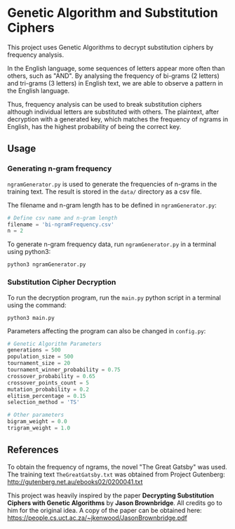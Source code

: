 # Genetic Algorithm and Substitution Ciphers

This project uses Genetic Algorithms to decrypt substitution ciphers by frequency analysis.

In the English language, some sequences of letters appear more often than others, such as "AND". By analysing the frequency of bi-grams (2 letters) and tri-grams (3 letters) in English text, we are able to observe a pattern in the English language. 

Thus, frequency analysis can be used to break substitution ciphers although individual letters are substituted with others. The plaintext, after decryption with a generated key, which matches the frequency of ngrams in English, has the highest probability of being the correct key.

## Usage

### Generating n-gram frequency
`ngramGenerator.py` is used to generate the frequencies of n-grams in the training text. The result is stored in the `data/` directory as a csv file.

The filename and n-gram length has to be defined in `ngramGenerator.py`:  
```python
# Define csv name and n-gram length
filename = 'bi-ngramFrequency.csv'
n = 2
```

To generate n-gram frequency data, run `ngramGenerator.py` in a terminal using python3:
```
python3 ngramGenerator.py
```

### Substitution Cipher Decryption 
To run the decryption program, run the `main.py` python script in a terminal using the command:
```
python3 main.py
```

Parameters affecting the program can also be changed in `config.py`:
```python
# Genetic Algorithm Parameters
generations = 500
population_size = 500
tournament_size = 20
tournament_winner_probability = 0.75
crossover_probability = 0.65
crossover_points_count = 5
mutation_probability = 0.2
elitism_percentage = 0.15
selection_method = 'TS'

# Other parameters
bigram_weight = 0.0
trigram_weight = 1.0
```

## References

To obtain the frequency of ngrams, the novel "The Great Gatsby" was used. The training text `TheGreatGatsby.txt` was obtained from Project Gutenberg:  
http://gutenberg.net.au/ebooks02/0200041.txt 

This project was heavily inspired by the paper **Decrypting Substitution Ciphers with Genetic Algorithms** by **Jason Brownbridge**. All credits go to him for the original idea. A copy of the paper can be obtained here:
https://people.cs.uct.ac.za/~jkenwood/JasonBrownbridge.pdf
